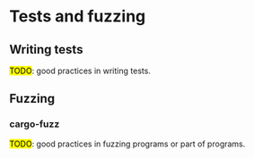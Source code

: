 # Tests and fuzzing

## Writing tests

<mark>TODO</mark>: good practices in writing tests.

## Fuzzing

### cargo-fuzz

<mark>TODO</mark>: good practices in fuzzing programs or part of programs.
